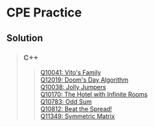 
# CPE Practice

## Solution
>### C++
>> [Q10041: Vito's Family](https://github.com/wootdylan3/cpeTest/blob/master/Q10041.cpp)<br>
>> [Q12019: Doom's Day Algorithm](https://github.com/wootdylan3/cpeTest/blob/master/Q12019.cpp)<br>
>> [Q10038: Jolly Jumpers](https://github.com/wootdylan3/cpeTest/blob/master/Q10038.cpp)<br>
>> [Q10170: The Hotel with Infinite Rooms](https://github.com/wootdylan3/cpeTest/blob/master/Q10170.cpp)<br>
>> [Q10783: Odd Sum](https://github.com/wootdylan3/cpeTest/blob/master/Q10783.cpp)<br>
>> [Q10812: Beat the Spread!](https://github.com/wootdylan3/cpeTest/blob/master/Q10812.cpp)<br>
>> [Q11349: Symmetric Matrix](https://github.com/wootdylan3/cpeTest/blob/master/Q11349.cpp)<br>